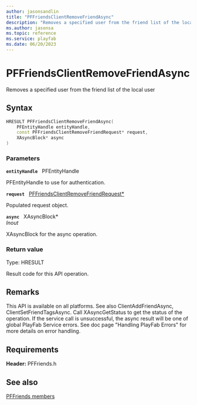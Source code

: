 ```yaml
---
author: jasonsandlin
title: "PFFriendsClientRemoveFriendAsync"
description: "Removes a specified user from the friend list of the local user"
ms.author: jasonsa
ms.topic: reference
ms.service: playfab
ms.date: 06/20/2023
---
```


# PFFriendsClientRemoveFriendAsync  

Removes a specified user from the friend list of the local user  

## Syntax  
  
```cpp
HRESULT PFFriendsClientRemoveFriendAsync(  
    PFEntityHandle entityHandle,  
    const PFFriendsClientRemoveFriendRequest* request,  
    XAsyncBlock* async  
)  
```  
  
### Parameters  
  
**`entityHandle`** &nbsp; PFEntityHandle  
  
PFEntityHandle to use for authentication.  
  
**`request`** &nbsp; [PFFriendsClientRemoveFriendRequest*](../../pffriendstypes/structs/pffriendsclientremovefriendrequest.md)  
  
Populated request object.  
  
**`async`** &nbsp; XAsyncBlock*  
*_Inout_*  
  
XAsyncBlock for the async operation.  
  
  
### Return value
Type: HRESULT
  
Result code for this API operation.
  
## Remarks  
  
This API is available on all platforms. See also ClientAddFriendAsync, ClientSetFriendTagsAsync. Call XAsyncGetStatus to get the status of the operation. If the service call is unsuccessful, the async result will be one of global PlayFab Service errors. See doc page "Handling PlayFab Errors" for more details on error handling.
  
## Requirements  
  
**Header:** PFFriends.h
  
## See also  
[PFFriends members](../pffriends_members.md)  

  
  
